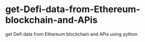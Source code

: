 # get-Defi-data-from-Ethereum-blockchain-and-APis
get Defi data from Ethereum blockchain and APis using python
